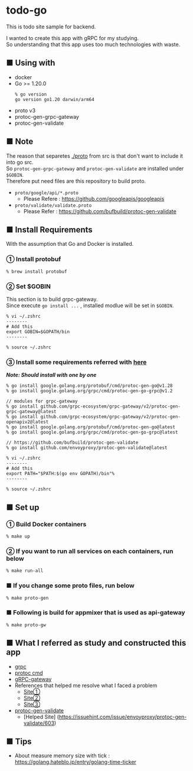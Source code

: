 # todo-go

This is todo site sample for backend.

I wanted to create this app with gRPC for my studying.   
So understanding that this app uses too much technologies with waste.

## ■ Using with
- docker
- Go >= 1.20.0
  ```
  % go version
  go version go1.20 darwin/arm64
  ```
- proto v3
- protoc-gen-grpc-gateway
- protoc-gen-validate

## ■ Note
The reason that separetes [./proto](./proto) from src is that don't want to include it into go src.   
So `protoc-gen-grpc-gateway` and `protoc-gen-validate` are installed under `$GOBIN`.    
Therefore put need files are this repository to build proto.   
- `proto/google/api/*.proto`
  - Please Refere : https://github.com/googleapis/googleapis
- `proto/validate/validate.proto`
  - Please Refer : https://github.com/bufbuild/protoc-gen-validate

## ■ Install Requirements
With the assumption that Go and Docker is installed.

### ① Install protobuf
```
% brew install protobuf
```

### ② Set $GOBIN
This section is to build grpc-gateway.    
Since execute `go install ...` , installed modlue will be set in `$GOBIN`.
```
% vi ~/.zshrc
--------
# Add this
export GOBIN=$GOPATH/bin
--------

% source ~/.zshrc
```

### ③ Install some requirements referred with [here](https://grpc.io/docs/languages/go/quickstart/)
_**Note: Should install with one by one**_
```
% go install google.golang.org/protobuf/cmd/protoc-gen-go@v1.28
% go install google.golang.org/grpc/cmd/protoc-gen-go-grpc@v1.2

// modules for grpc-gateway
% go install github.com/grpc-ecosystem/grpc-gateway/v2/protoc-gen-grpc-gateway@latest
% go install github.com/grpc-ecosystem/grpc-gateway/v2/protoc-gen-openapiv2@latest
% go install google.golang.org/protobuf/cmd/protoc-gen-go@latest
% go install google.golang.org/grpc/cmd/protoc-gen-go-grpc@latest

// https://github.com/bufbuild/protoc-gen-validate
% go install github.com/envoyproxy/protoc-gen-validate@latest

% vi ~/.zshrc
--------
# Add this
export PATH="$PATH:$(go env GOPATH)/bin"% 
--------

% source ~/.zshrc
```

## ■ Set up
### ① Build Docker containers
```
% make up
```

### ② If you want to run all services on each containers, run below
```
% make run-all
```

### ■ If you change some proto files, run below
```
% make proto-gen
```

### ■ Following is build for appmixer that is used as api-gateway
```
% make proto-gw
```

## ■ What I referred as study and constructed this app
- [grpc](https://dev.classmethod.jp/articles/golang-grpc-sample-project/)
- [protoc cmd](https://qiita.com/maaaashin324/items/b8d3c5c016203dce2d6a)
- [gRPC-gateway](https://note.com/leslesnoa/n/n1888381e068b)
- References that helped me resolve what I faced a problem
  - [Site①](https://grpc-ecosystem.github.io/grpc-gateway/docs/tutorials/adding_annotations/)
  - [Site②](https://grpc-ecosystem.github.io/grpc-gateway/docs/tutorials/adding_annotations/#:~:text=%E3%81%A7%E3%82%B9%E3%82%BF%E3%83%96%E3%82%92%E7%94%9F%E6%88%90%E3%81%99%E3%82%8B%E5%89%8D%E3%81%ABprotoc%E3%80%81%E3%81%84%E3%81%8F%E3%81%A4%E3%81%8B%E3%81%AE%E4%BE%9D%E5%AD%98%E9%96%A2%E4%BF%82%E3%82%92%20proto%20%E3%83%95%E3%82%A1%E3%82%A4%E3%83%AB%E6%A7%8B%E9%80%A0%E3%81%AB%E3%82%B3%E3%83%94%E3%83%BC%E3%81%99%E3%82%8B%E5%BF%85%E8%A6%81%E3%81%8C%E3%81%82%E3%82%8A%E3%81%BE%E3%81%99%E3%80%82%E3%81%AE%E3%82%B5%E3%83%96%E3%82%BB%E3%83%83%E3%83%88%E3%82%92%E5%85%AC%E5%BC%8F%E3%83%AA%E3%83%9D%E3%82%B8%E3%83%88%E3%83%AAgoogleapis%E3%81%8B%E3%82%89%E3%83%AD%E3%83%BC%E3%82%AB%E3%83%AB%E3%81%AE%20proto%20%E3%83%95%E3%82%A1%E3%82%A4%E3%83%AB%E6%A7%8B%E9%80%A0%E3%81%AB%E3%82%B3%E3%83%94%E3%83%BC%E3%81%97%E3%81%BE%E3%81%99%E3%80%82%E3%81%9D%E3%81%AE%E5%BE%8C%E3%80%81%E6%AC%A1%E3%81%AE%E3%82%88%E3%81%86%E3%81%AB%E3%81%AA%E3%82%8A%E3%81%BE%E3%81%99%E3%80%82)
  - [Site③](https://stackoverflow.com/questions/74498464/proto-grror-when-generating-gateway-protoc-gen-grpc-gateway-program-not-found-o#:~:text=gen%2Dgrpc%2Dgateway%20%5C-,Full%20proto%20command,-PROJ_PATH%3D%24%7BCURDIR%7D%0A%0A.PHONY)
- [protoc-gen-validate](https://note.com/scg_tech/n/nb12a33bfd391#VoIr8)
  - [Helped Site] (https://issuehint.com/issue/envoyproxy/protoc-gen-validate/603)


## ■ Tips
 - About measure memory size with tick : https://golang.hateblo.jp/entry/golang-time-ticker